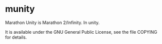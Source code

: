 # munity
Marathon Unity is Marathon 2/Infinity. In unity.

It is available under the GNU General Public License, see the file
COPYING for details.